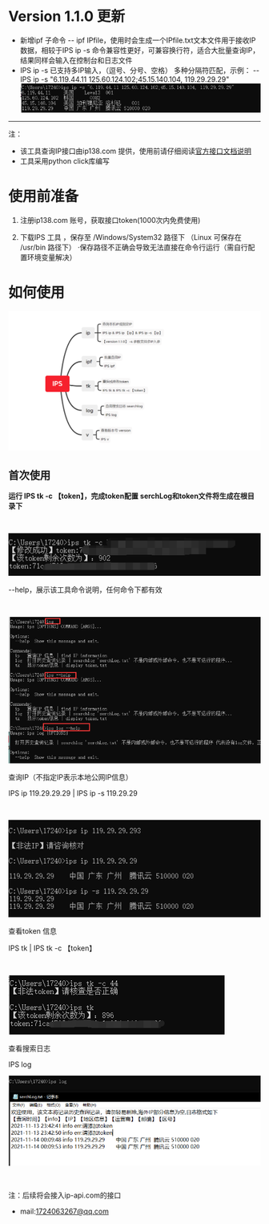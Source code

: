 # Version 1.1.0 更新
- 新增ipf 子命令
-- ipf IPfile，使用时会生成一个IPfile.txt文本文件用于接收IP数据，相较于IPS ip -s 命令兼容性更好，可兼容换行符，适合大批量查询IP，结果同样会输入在控制台和日志文件
- IPS ip -s 已支持多IP输入，（逗号、分号、空格） 多种分隔符匹配，示例：
-- IPS ip -s "6.119.44.11 125.60.124.102;45.15.140.104, 119.29.29.29"
![Multi IP input](https://github.com/toolsman123/IPS/blob/main/photo/Multi%20IP%20input.png)

***
注：

- 该工具查询IP接口由ip138.com 提供，使用前请仔细阅读[官方接口文档说明](https://user.ip138.com/ip/doc/)
- 工具采用python click库编写




# 使用前准备

1. 注册ip138.com 账号，获取接口token(1000次内免费使用)

2. 下载IPS 工具 ，保存至 /Windows/System32 路径下 （Linux 可保存在 /usr/bin 路径下）
·保存路径不正确会导致无法直接在命令行运行（需自行配置环境变量解决）


# 如何使用

![命令总览](https://github.com/toolsman123/IPS/blob/main/photo/version%201.1.0.png)

## 首次使用

**运行 IPS tk -c 【token】，完成token配置**
**serchLog和token文件将生成在根目录下**

​

![](https://github.com/toolsman123/IPS/blob/main/photo/token.png)

--help，展示该工具命令说明，任何命令下都有效

​

![](https://github.com/toolsman123/IPS/blob/main/photo/help.png)

查询IP（不指定IP表示本地公网IP信息）

IPS ip 119.29.29.29 | IPS ip -s 119.29.29

​

![](https://github.com/toolsman123/IPS/blob/main/photo/IPS%20ip.png)

查看token 信息

IPS tk | IPS tk -c 【token】

​

![](https://github.com/toolsman123/IPS/blob/main/photo/IPS%20tk.png)

查看搜索日志

IPS log 

![](https://github.com/toolsman123/IPS/blob/main/photo/IPS%20log.png)

​

注：后续将会接入ip-api.com的接口
- mail:1724063267@qq.com
